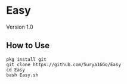 # Easy
Version 1.0
## How to Use
```
pkg install git
git clone https://github.com/Surya16Go/Easy
cd Easy
bash Easy.sh
```
